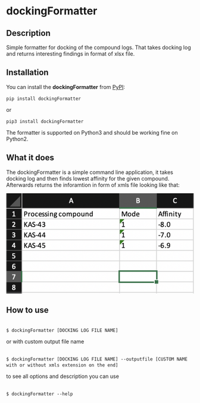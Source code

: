 # dockingFormatter

## Description

Simple formatter for docking of the compound logs. That takes docking log and returns interesting findings in format of xlsx file.

## Installation

You can install the **dockingFormatter** from [PyPI](https://pypi.org/project/dockingFormatter/):

```
pip install dockingFormatter
```

or

```
pip3 install dockingFormatter
```

The formatter is supported on Python3 and should be working fine on Python2.

## What it does

The dockingFormatter is a simple command line application, it takes docking log and then finds lowest affinity for the given compound. Afterwards returns the inforamtion in form of xmls file looking like that:

![Formatter output sample](images/xmls-formatter.png)

## How to use

```

$ dockingFormatter [DOCKING LOG FILE NAME] 

```

or with custom output file name

```

$ dockingFormatter [DOCKING LOG FILE NAME] --outputfile [CUSTOM NAME with or without xmls extension on the end]

```

to see all options and description you can use 

```

$ dockingFormatter --help

```
